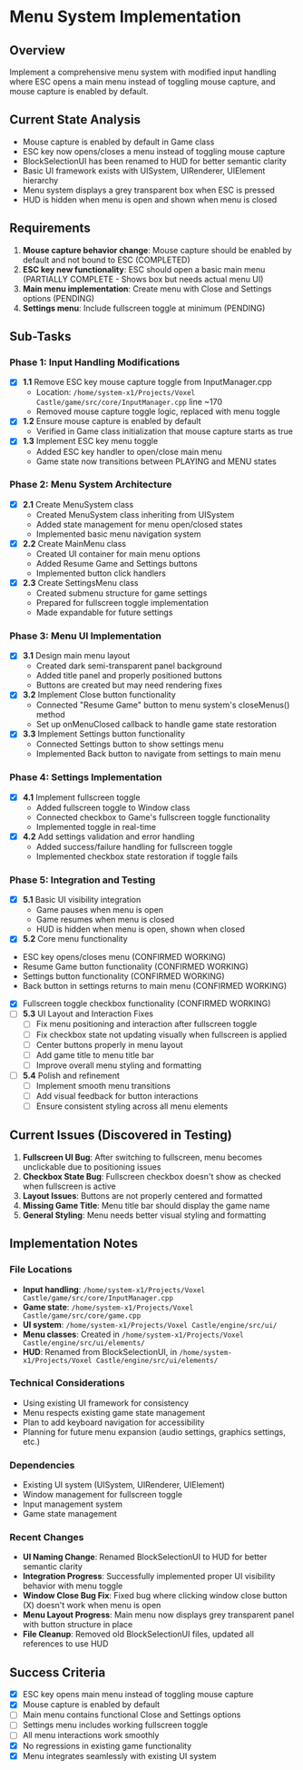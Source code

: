 # Menu System Implementation

## Overview
Implement a comprehensive menu system with modified input handling where ESC opens a main menu instead of toggling mouse capture, and mouse capture is enabled by default.

## Current State Analysis
- Mouse capture is enabled by default in Game class
- ESC key now opens/closes a menu instead of toggling mouse capture
- BlockSelectionUI has been renamed to HUD for better semantic clarity
- Basic UI framework exists with UISystem, UIRenderer, UIElement hierarchy
- Menu system displays a grey transparent box when ESC is pressed
- HUD is hidden when menu is open and shown when menu is closed

## Requirements
1. **Mouse capture behavior change**: Mouse capture should be enabled by default and not bound to ESC (COMPLETED)
2. **ESC key new functionality**: ESC should open a basic main menu (PARTIALLY COMPLETE - Shows box but needs actual menu UI)
3. **Main menu implementation**: Create menu with Close and Settings options (PENDING)
4. **Settings menu**: Include fullscreen toggle at minimum (PENDING)

## Sub-Tasks

### Phase 1: Input Handling Modifications
- [x] **1.1** Remove ESC key mouse capture toggle from InputManager.cpp
  - Location: `/home/system-x1/Projects/Voxel Castle/game/src/core/InputManager.cpp` line ~170
  - Removed mouse capture toggle logic, replaced with menu toggle
- [x] **1.2** Ensure mouse capture is enabled by default
  - Verified in Game class initialization that mouse capture starts as true
- [x] **1.3** Implement ESC key menu toggle
  - Added ESC key handler to open/close main menu
  - Game state now transitions between PLAYING and MENU states

### Phase 2: Menu System Architecture
- [x] **2.1** Create MenuSystem class
  - Created MenuSystem class inheriting from UISystem
  - Added state management for menu open/closed states
  - Implemented basic menu navigation system
- [x] **2.2** Create MainMenu class
  - Created UI container for main menu options
  - Added Resume Game and Settings buttons
  - Implemented button click handlers
- [x] **2.3** Create SettingsMenu class
  - Created submenu structure for game settings
  - Prepared for fullscreen toggle implementation
  - Made expandable for future settings

### Phase 3: Menu UI Implementation
- [x] **3.1** Design main menu layout
  - Created dark semi-transparent panel background
  - Added title panel and properly positioned buttons
  - Buttons are created but may need rendering fixes
- [x] **3.2** Implement Close button functionality
  - Connected "Resume Game" button to menu system's closeMenus() method
  - Set up onMenuClosed callback to handle game state restoration
- [x] **3.3** Implement Settings button functionality
  - Connected Settings button to show settings menu
  - Implemented Back button to navigate from settings to main menu

### Phase 4: Settings Implementation
- [x] **4.1** Implement fullscreen toggle
  - Added fullscreen toggle to Window class
  - Connected checkbox to Game's fullscreen toggle functionality
  - Implemented toggle in real-time
- [x] **4.2** Add settings validation and error handling
  - Added success/failure handling for fullscreen toggle
  - Implemented checkbox state restoration if toggle fails

### Phase 5: Integration and Testing
- [x] **5.1** Basic UI visibility integration
  - Game pauses when menu is open
  - Game resumes when menu is closed
  - HUD is hidden when menu is open, shown when closed
 - [x] **5.2** Core menu functionality
  - ESC key opens/closes menu (CONFIRMED WORKING)
  - Resume Game button functionality (CONFIRMED WORKING)
  - Settings button functionality (CONFIRMED WORKING)
  - Back button in settings returns to main menu (CONFIRMED WORKING)
  - [x] Fullscreen toggle checkbox functionality (CONFIRMED WORKING)
- [ ] **5.3** UI Layout and Interaction Fixes
  - [ ] Fix menu positioning and interaction after fullscreen toggle
  - [ ] Fix checkbox state not updating visually when fullscreen is applied
  - [ ] Center buttons properly in menu layout
  - [ ] Add game title to menu title bar
  - [ ] Improve overall menu styling and formatting
- [ ] **5.4** Polish and refinement
  - [ ] Implement smooth menu transitions
  - [ ] Add visual feedback for button interactions
  - [ ] Ensure consistent styling across all menu elements

## Current Issues (Discovered in Testing)
1. **Fullscreen UI Bug**: After switching to fullscreen, menu becomes unclickable due to positioning issues
2. **Checkbox State Bug**: Fullscreen checkbox doesn't show as checked when fullscreen is active
3. **Layout Issues**: Buttons are not properly centered and formatted
4. **Missing Game Title**: Menu title bar should display the game name
5. **General Styling**: Menu needs better visual styling and formatting

## Implementation Notes

### File Locations
- **Input handling**: `/home/system-x1/Projects/Voxel Castle/game/src/core/InputManager.cpp`
- **Game state**: `/home/system-x1/Projects/Voxel Castle/game/src/core/game.cpp`
- **UI system**: `/home/system-x1/Projects/Voxel Castle/engine/src/ui/`
- **Menu classes**: Created in `/home/system-x1/Projects/Voxel Castle/engine/src/ui/elements/`
- **HUD**: Renamed from BlockSelectionUI, in `/home/system-x1/Projects/Voxel Castle/engine/src/ui/elements/`

### Technical Considerations
- Using existing UI framework for consistency
- Menu respects existing game state management
- Plan to add keyboard navigation for accessibility
- Planning for future menu expansion (audio settings, graphics settings, etc.)

### Dependencies
- Existing UI system (UISystem, UIRenderer, UIElement)
- Window management for fullscreen toggle
- Input management system
- Game state management

### Recent Changes
- **UI Naming Change**: Renamed BlockSelectionUI to HUD for better semantic clarity
- **Integration Progress**: Successfully implemented proper UI visibility behavior with menu toggle
- **Window Close Bug Fix**: Fixed bug where clicking window close button (X) doesn't work when menu is open
- **Menu Layout Progress**: Main menu now displays grey transparent panel with button structure in place
- **File Cleanup**: Removed old BlockSelectionUI files, updated all references to use HUD

## Success Criteria
- [x] ESC key opens main menu instead of toggling mouse capture
- [x] Mouse capture is enabled by default
- [ ] Main menu contains functional Close and Settings options
- [ ] Settings menu includes working fullscreen toggle
- [ ] All menu interactions work smoothly
- [x] No regressions in existing game functionality
- [x] Menu integrates seamlessly with existing UI system
